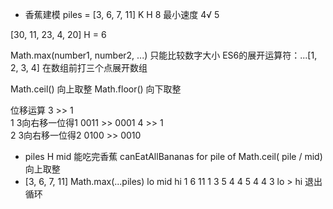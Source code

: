 - 香蕉建模
piles = [3, 6, 7, 11]
K      H   8
最小速度 4√  5

[30, 11, 23, 4, 20]  H = 6

Math.max(number1, number2, ...) 只能比较数字大小
ES6的展开运算符：...[1, 2, 3, 4]  在数组前打三个点展开数组

Math.ceil() 向上取整
Math.floor() 向下取整

位移运算 
3 >> 1  
1 
3向右移一位得1   0011 >> 0001
4 >> 1  
2 
3向右移一位得2   0100 >> 0010

- piles H mid
  能吃完香蕉 canEatAllBananas
  for pile of
  Math.ceil( pile / mid) 向上取整
- [3, 6, 7, 11]
  Math.max(...piles)
  lo        mid        hi
  1          6         11
  1          3          5
  4          4          5
  4          4          3       lo > hi 退出循环
     